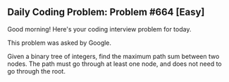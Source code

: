 ## Daily Coding Problem: Problem #664 [Easy]

Good morning! Here's your coding interview problem for today.

This problem was asked by Google.

Given a binary tree of integers, find the maximum path sum between two nodes. The path must go through at least one node, and does not need to go through the root.
